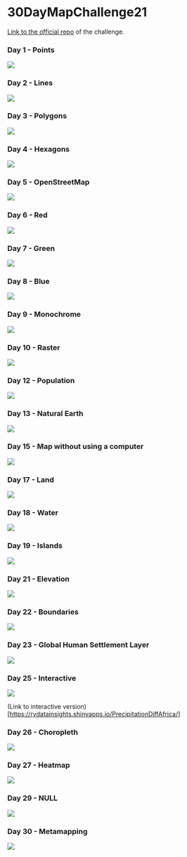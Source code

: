 # 30DayMapChallenge21

[Link to the official repo](https://github.com/tjukanovt/30DayMapChallenge) of the challenge.

### Day 1 - Points

![](day01_points/plot.png)

### Day 2 - Lines

![](day02_lines/plot.png)

### Day 3 - Polygons

![](day03_polygons/plot.png)

### Day 4 - Hexagons

![](day04_hexagons/plot.png)

### Day 5 - OpenStreetMap

![](day05_osm/plot.png)

### Day 6 - Red

![](day06_red/plot.png)

### Day 7 - Green

![](day07_green/plot.png)

### Day 8 - Blue

![](day08_blue/plot30.png)

### Day 9 - Monochrome

![](day09_monochrome/plot.png)

### Day 10 - Raster

![](day10_raster/plot.png)

### Day 12 - Population

![](day12_population/plot.png)

### Day 13 - Natural Earth

![](day13_naturalearth/plot.png)

### Day 15 - Map without using a computer

![](day15_withoutcomputer/plot.jpeg)

### Day 17 - Land

![](day17_land/plot.png)

### Day 18 - Water

![](day18_water/plot.png)

### Day 19 - Islands

![](day19_islands/plot.png)

### Day 21 - Elevation

![](day21_elevation/plot.png)

### Day 22 - Boundaries

![](day22_boundaries/plot.png)

### Day 23 - Global Human Settlement Layer

![](day23_GHSL/plot.png)

### Day 25 - Interactive

![](day25_interactive/plot.gif)

(Link to interactive version)[https://rvdatainsights.shinyapps.io/PrecipitationDiffAfrica/]

### Day 26 - Choropleth

![](day26_choropleth/plot.png)

### Day 27 - Heatmap

![](day27_heatmap/plot.png)

### Day 29 - NULL

![](day29_NULL/plot.png)

### Day 30 - Metamapping

![](day30_metamap/plot.png)
